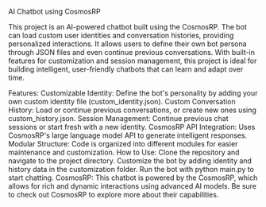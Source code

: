 AI Chatbot using CosmosRP


This project is an AI-powered chatbot built using the CosmosRP. The bot can load custom user identities and conversation histories, providing personalized interactions. It allows users to define their own bot persona through JSON files and even continue previous conversations. With built-in features for customization and session management, this project is ideal for building intelligent, user-friendly chatbots that can learn and adapt over time.

Features:
Customizable Identity: Define the bot's personality by adding your own custom identity file (custom_identity.json).
Custom Conversation History: Load or continue previous conversations, or create new ones using custom_history.json.
Session Management: Continue previous chat sessions or start fresh with a new identity.
CosmosRP API Integration: Uses CosmosRP's large language model API to generate intelligent responses.
Modular Structure: Code is organized into different modules for easier maintenance and customization.
How to Use:
Clone the repository and navigate to the project directory.
Customize the bot by adding identity and history data in the customization folder.
Run the bot with python main.py to start chatting.
CosmosRP:
This chatbot is powered by the CosmosRP, which allows for rich and dynamic interactions using advanced AI models. Be sure to check out CosmosRP to explore more about their capabilities.
